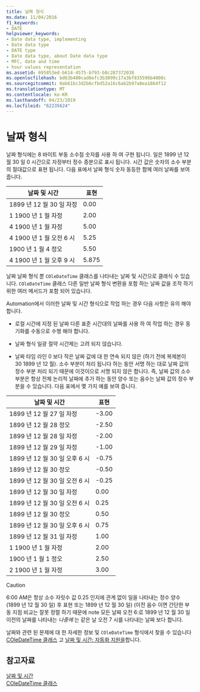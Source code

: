```yaml
---
title: 날짜 형식
ms.date: 11/04/2016
f1_keywords:
- DATE
helpviewer_keywords:
- Date data type, implementing
- Date data type
- DATE type
- Date data type, about Date data type
- MFC, date and time
- hour values representation
ms.assetid: 695853ed-b614-4575-b793-b8c287372038
ms.openlocfilehash: bd63b400cad6efc3b3899c17a3bf835596b4008c
ms.sourcegitcommit: 0ab61bc3d2b6cfbd52a16c6ab2b97a8ea1864f12
ms.translationtype: MT
ms.contentlocale: ko-KR
ms.lasthandoff: 04/23/2019
ms.locfileid: "62235624"
---
```

# <a name="date-type"></a>날짜 형식

날짜 형식에는 8 바이트 부동 소수점 숫자를 사용 하 여 구현 됩니다. 일은 1899 년 12 월 30 일 0 시간으로 자정부터 정수 증분으로 표시 됩니다. 시간 값은 숫자의 소수 부분의 절대값으로 표현 됩니다. 다음 표에서 날짜 형식 숫자 동등한 함께 여러 날짜를 보여 줍니다.

|날짜 및 시간|표현|
|-------------------|--------------------|
|1899 년 12 월 30 일 자정|0.00|
|1 1900 년 1 월 자정|2.00|
|4 1900 년 1 월 자정|5.00|
|4 1900 년 1 월 오전 6 시|5.25|
|1900 년 1 월 4 정오|5.50|
|4 1900 년 1 월 오후 9 시|5.875|

날짜 날짜 형식 뿐 `COleDateTime` 클래스를 나타내는 날짜 및 시간으로 클래식 수 있습니다. `COleDateTime` 클래스 다른 일반 날짜 형식 변환을 포함 하는 날짜 값을 조작 하기 위한 여러 메서드가 포함 되어 있습니다.

Automation에서 이러한 날짜 및 시간 형식으로 작업 하는 경우 다음 사항은 유의 해야 합니다.

- 로컬 시간에 지정 된 날짜 다른 표준 시간대의 날짜를 사용 하 여 작업 하는 경우 동기화를 수동으로 수행 해야 합니다.

- 날짜 형식 일광 절약 시간제는 고려 되지 않습니다.

- 날짜 타임 라인 0 보다 작은 날짜 값에 대 한 연속 되지 않은 (하기 전에 복제본이 30 1899 년 12 월). 소수 부분이 처리 됩니다 하는 동안 서명 하는 대로 날짜 값의 정수 부분 처리 되기 때문에 이것이으로 서명 되지 않은 합니다. 즉, 날짜 값의 소수 부분은 항상 전체 논리적 날짜에 추가 하는 동안 양수 또는 음수는 날짜 값의 정수 부분을 수 있습니다. 다음 표에서 몇 가지 예를 보여 줍니다.

|날짜 및 시간|표현|
|-------------------|--------------------|
|1899 년 12 월 27 일 자정|-3.00|
|1899 년 12 월 28 정오|-2.50|
|1899 년 12 월 28 일 자정|-2.00|
|1899 년 12 월 29 일 자정|-1.00|
|1899 년 12 월 30 일 오후 6 시|-0.75|
|1899 년 12 월 30 정오|-0.50|
|1899 년 12 월 30 일 오전 6 시|-0.25|
|1899 년 12 월 30 일 자정|0.00|
|1899 년 12 월 30 일 오전 6 시|0.25|
|1899 년 12 월 30 정오|0.50|
|1899 년 12 월 30 일 오후 6 시|0.75|
|1899 년 12 월 31 일 자정|1.00|
|1 1900 년 1 월 자정|2.00|
|1900 년 1 월 1 정오|2.50|
|2 1900 년 1 월 자정|3.00|

> [!CAUTION]
>  6:00 AM은 항상 소수 자릿수 값 0.25 인지에 관계 없이 일을 나타내는 정수 양수 (1899 년 12 월 30 일) 후 표현 또는 1899 년 12 월 30 일) (이전 음수 이면 간단한 부동 지점 비교는 잘못 정렬 하기 때문에 note 모든 날짜 오전 6:로 1899 년 12 월 30 일 이전의 날짜를 나타내는 *나중에* 는 같은 날 오전 7 시를 나타내는 날짜 보다 합니다.

날짜와 관련 된 문제에 대 한 자세한 정보 및 `COleDateTime` 형식에서 찾을 수 있습니다 [COleDateTime 클래스](../atl-mfc-shared/reference/coledatetime-class.md) 고 [날짜 및 시간: 자동화 지원을](../atl-mfc-shared/date-and-time-automation-support.md)합니다.

## <a name="see-also"></a>참고자료

[날짜 및 시간](../atl-mfc-shared/date-and-time.md)<br/>
[COleDateTime 클래스](../atl-mfc-shared/reference/coledatetime-class.md)
